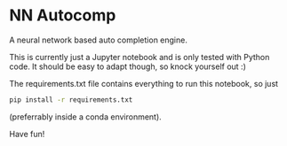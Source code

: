 # NN Autocomp

A neural network based auto completion engine.

This is currently just a Jupyter notebook and is only tested with Python code. It should be easy to adapt though, so knock yourself out :)

The requirements.txt file contains everything to run this notebook, so just

```bash
pip install -r requirements.txt
```

(preferrably inside a conda environment).

Have fun!
